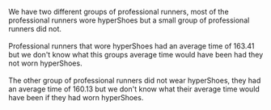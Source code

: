 We have two different groups of professional runners, most of the professional runners wore hyperShoes but a small group of professional runners did not. 
<br>
<br>
Professional runners that wore hyperShoes had an average time of 163.41 but we don't know what this groups average time would have been had they not worn hyperShoes. 
<br>
<br>
The other group of professional runners did not wear hyperShoes, they had an average time of 160.13 but we don't know what their average time would have been if they had worn hyperShoes. 

